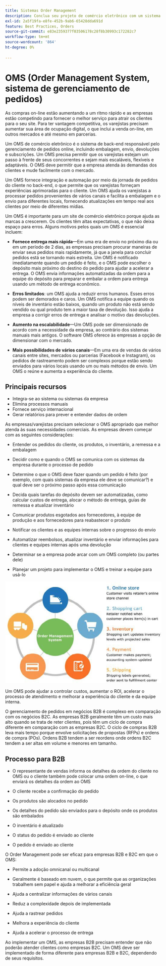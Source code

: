 ```yaml
---
title: Sistemas Order Management
description: Conclua seu projeto de comércio eletrônico com um sistema para embalagem, envio e devoluções.
exl-id: 2a5f19fa-e8fe-452b-9ab6-65428dda691d
feature: Best Practices, Orders
source-git-commit: e83e2359377f03506178c28f8b30993c172282c7
workflow-type: tm+mt
source-wordcount: '864'
ht-degree: 0%

---
```


# OMS (Order Management System, sistema de gerenciamento de pedidos)

As compras on-line estão aumentando a um ritmo rápido e as empresas estão competindo para fornecer o melhor serviço para atrair os clientes para o seu site. Para ter vantagem competitiva, os varejistas precisam aumentar sua área de ocupação digital, o que inclui a venda on-line, em outros mercados e até mesmo em parcerias.

Um OMS de comércio eletrônico é o sistema de back-end responsável pelo gerenciamento de pedidos online, incluindo embalagem, envio, devoluções e subscrições. Um OMS precisa permitir que os varejistas estejam um passo à frente de seus concorrentes e sejam mais escaláveis, flexíveis e adaptáveis. O OMS deve permitir que a empresa atenda às demandas dos clientes e mude facilmente com o mercado.

Um OMS fornece integração e automação por meio da jornada de pedidos do cliente no back-end, o que permite que os varejistas forneçam experiências aprimoradas para o cliente. Um OMS ajuda os varejistas a processar pedidos provenientes de vários canais e facilita a embalagem e o envio para diferentes locais, fornecendo atualizações em tempo real aos clientes por meio de diferentes mídias.

Um OMS é importante para um site de comércio eletrônico porque ajuda as marcas a crescerem. Os clientes têm altas expectativas, o que não deixa espaço para erros. Alguns motivos pelos quais um OMS é essencial incluem:

- **Fornece entrega mais rápida**—Em uma era de envio no próximo dia ou em um período de 2 dias, as empresas precisam procurar maneiras de enviar seus pedidos mais rapidamente, já que a janela para concluir pedidos está se tornando mais estreita. Um OMS é notificado imediatamente quando um pedido é feito, e o OMS pode escolher o depósito mais próximo do destino do pedido para ajudar a acelerar a entrega. O OMS envia informações automatizadas da ordem para a equipe do depósito para preparar e embalar a ordem para entrega usando um método de entrega econômico.

- **Erros limitados**: um OMS ajuda a reduzir erros humanos. Esses erros podem ser demorados e caros. Um OMS notifica a equipe quando os níveis de inventário estão baixos, quando um produto não está sendo vendido ou qual produto tem a maior taxa de devolução. Isso ajuda a empresa a corrigir erros de entrega e analisar o motivo das devoluções.

- **Aumento na escalabilidade**—Um OMS pode ser dimensionado de acordo com a necessidade da empresa, ao contrário dos sistemas manuais mais antigos. O software OMS oferece às empresas a opção de dimensionar com o mercado.

- **Mais possibilidades de vários canais**—Em uma era de vendas de vários canais entre sites, mercados ou parcerias (Facebook e Instagram), os pedidos de rastreamento podem ser complexos porque estão sendo enviados para vários locais usando um ou mais métodos de envio. Um OMS o reúne e aumenta a experiência do cliente.

## Principais recursos

- Integra-se ao sistema ou sistemas da empresa
- Elimina processos manuais
- Fornece serviço internacional
- Gerar relatórios para prever e entender dados de ordem

As empresas/varejistas precisam selecionar o OMS apropriado que melhor atenda às suas necessidades comerciais. As empresas devem começar com as seguintes considerações:

- Entender os pedidos do cliente, os produtos, o inventário, a remessa e a embalagem

- Decidir como e quando o OMS se comunica com os sistemas da empresa durante o processo de pedido

- Determine o que o OMS deve fazer quando um pedido é feito (por exemplo, com quais sistemas da empresa ele deve se comunicar?) e qual deve ser o próximo passo após essa comunicação

- Decida quais tarefas do depósito devem ser automatizadas, como calcular custos de entrega, alocar o método de entrega, guias de remessa e atualizar inventário

- Comunicar produtos esgotados aos fornecedores, à equipe de produção e aos fornecedores para reabastecer o produto

- Notificar os clientes e as equipes internas sobre o progresso do envio

- Automatizar reembolsos, atualizar inventário e enviar informações para clientes e equipes internas após uma devolução

- Determinar se a empresa pode arcar com um OMS completo (ou partes dele)

- Planejar um projeto para implementar o OMS e treinar a equipe para usá-lo

![Diagrama do sistema de gerenciamento de pedidos](../../assets/playbooks/order-management-system.png)

Um OMS pode ajudar a controlar custos, aumentar o ROI, acelerar o processo de atendimento e melhorar a experiência do cliente e da equipe interna.

O gerenciamento de pedidos em negócios B2B é complexo em comparação com os negócios B2C. As empresas B2B geralmente têm um custo mais alto quando se trata de reter clientes, pois têm um ciclo de compra diferente em comparação com as empresas B2C. O ciclo de compras B2B leva mais tempo porque envolve solicitações de propostas (RFPs) e ordens de compra (POs). Ordens B2B tendem a ser reordens onde ordens B2C tendem a ser altas em volume e menores em tamanho.

## Processo para B2B

- O representante de vendas informa os detalhes da ordem do cliente no OMS ou o cliente também pode colocar uma ordem on-line, o que enviará os detalhes da ordem ao OMS

- O cliente recebe a confirmação do pedido

- Os produtos são alocados no pedido

- Os detalhes do pedido são enviados para o depósito onde os produtos são embalados

- O inventário é atualizado

- O status do pedido é enviado ao cliente

- O pedido é enviado ao cliente

O Order Management pode ser eficaz para empresas B2B e B2C em que o OMS:

- Permite a adoção omnicanal ou multicanal

- Geralmente é baseado em nuvem, o que permite que as organizações trabalhem sem papel e ajuda a melhorar a eficiência geral

- Ajuda a centralizar informações de vários canais

- Reduz a complexidade depois de implementada

- Ajuda a rastrear pedidos

- Melhora a experiência do cliente

- Ajuda a acelerar o processo de entrega

Ao implementar um OMS, as empresas B2B precisam entender que não poderão atender clientes como empresas B2C. Um OMS deve ser implementado de forma diferente para empresas B2B e B2C, dependendo de seus requisitos.
